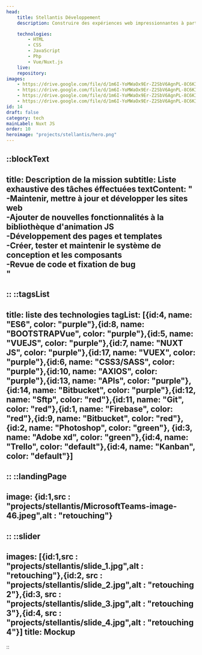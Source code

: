```yaml
---
head:
    title: Stellantis Développement 
    description: Construire des expériences web impressionnantes à partir de maquettes en utilisant VueJS.

    technologies: 
        - HTML
        - CSS
        - JavaScript
        - Php
        - Vue/Nuxt.js
    live: 
    repository: 
images:
    - https://drive.google.com/file/d/1m6I-YoMWaOx9Er-Z2SbV6AgnPL-8C6KI/view?usp=sharing
    - https://drive.google.com/file/d/1m6I-YoMWaOx9Er-Z2SbV6AgnPL-8C6KI/view?usp=sharing
    - https://drive.google.com/file/d/1m6I-YoMWaOx9Er-Z2SbV6AgnPL-8C6KI/view?usp=sharing
    - https://drive.google.com/file/d/1m6I-YoMWaOx9Er-Z2SbV6AgnPL-8C6KI/view?usp=sharing
id: 14
draft: false
category: tech
mainLabel: Nuxt JS
order: 10
heroimage: "projects/stellantis/hero.png"
---
```

::blockText
---
title: Description de la mission
subtitle: Liste exhaustive des tâches éffectuées
textContent: "
-Maintenir, mettre à jour et développer les sites web <br/>
-Ajouter de nouvelles fonctionnalités à la bibliothèque d'animation JS<br/>
-Développement des pages et templates<br/>
-Créer, tester et maintenir le système de conception et les composants<br/>
-Revue de code et fixation de bug<br/>
"
---
::
::tagsList
---
title: liste des technologies
tagList: [{id:4, name: "ES6", color: "purple"},{id:8, name: "BOOTSTRAPVue", color: "purple"},{id:5, name: "VUEJS", color: "purple"},{id:7, name: "NUXT JS", color: "purple"},{id:17, name: "VUEX", color: "purple"},{id:6, name: "CSS3/SASS", color: "purple"},{id:10, name: "AXIOS", color: "purple"},{id:13, name: "APIs", color: "purple"},{id:14, name: "Bitbucket", color: "purple"},{id:12, name: "Sftp", color: "red"},{id:11, name: "Git", color: "red"},{id:1, name: "Firebase", color: "red"},{id:9, name: "Bitbucket", color: "red"}, {id:2, name: "Photoshop", color: "green"}, {id:3, name: "Adobe xd", color: "green"},{id:4, name: "Trello", color: "default"},{id:4, name: "Kanban", color: "default"}]
---
::
::landingPage
---
image: {id:1,src : "projects/stellantis/MicrosoftTeams-image-46.jpeg",alt : "retouching"}
---
::
::slider
---
images: [{id:1,src : "projects/stellantis/slide_1.jpg",alt : "retouching"},{id:2, src : "projects/stellantis/slide_2.jpg",alt : "retouching 2"},{id:3, src : "projects/stellantis/slide_3.jpg",alt : "retouching 3"},{id:4, src : "projects/stellantis/slide_4.jpg",alt : "retouching 4"}]
title: Mockup
---
::




